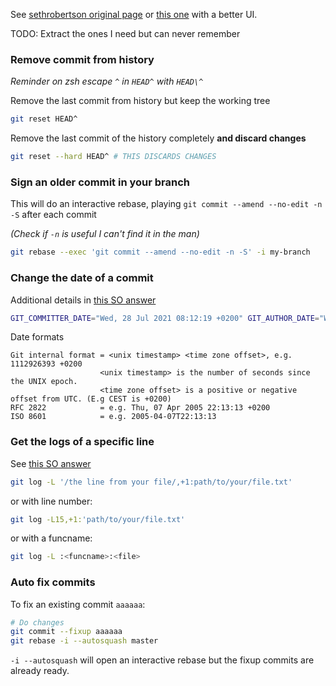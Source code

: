 [tags]: # '["git", "commit"]'
[title]: # 'Git commit fixes'

See [sethrobertson original page](https://sethrobertson.github.io/GitFixUm/fixup.html)
or [this one](https://sukima.github.io/GitFixUm/) with a better UI.

TODO: Extract the ones I need but can never remember

### Remove commit from history

_Reminder on zsh escape `^` in `HEAD^` with `HEAD\^`_

Remove the last commit from history but keep the working tree

```bash
git reset HEAD^
```

Remove the last commit of the history completely **and discard changes**

```bash
git reset --hard HEAD^ # THIS DISCARDS CHANGES
```

### Sign an older commit in your branch

This will do an interactive rebase, playing `git commit --amend --no-edit -n -S`
after each commit

_(Check if `-n` is useful I can't find it in the man)_

```bash
git rebase --exec 'git commit --amend --no-edit -n -S' -i my-branch
```

### Change the date of a commit

Additional details in [this SO answer](https://stackoverflow.com/a/3898842)

```bash
GIT_COMMITTER_DATE="Wed, 28 Jul 2021 08:12:19 +0200" GIT_AUTHOR_DATE="Wed, 28 Jul 2021 08:12:19 +0200" git commit
```

Date formats

```plaintext
Git internal format = <unix timestamp> <time zone offset>, e.g.  1112926393 +0200
                    <unix timestamp> is the number of seconds since the UNIX epoch.
                    <time zone offset> is a positive or negative offset from UTC. (E.g CEST is +0200)
RFC 2822            = e.g. Thu, 07 Apr 2005 22:13:13 +0200
ISO 8601            = e.g. 2005-04-07T22:13:13
```

### Get the logs of a specific line

See [this SO answer](https://stackoverflow.com/a/50473741)

```bash
git log -L '/the line from your file/,+1:path/to/your/file.txt'
```

or with line number:

```bash
git log -L15,+1:'path/to/your/file.txt'
```

or with a funcname:

```bash
git log -L :<funcname>:<file>
```

### Auto fix commits

To fix an existing commit `aaaaaa`:

```bash
# Do changes
git commit --fixup aaaaaa
git rebase -i --autosquash master
```

`-i --autosquash` will open an interactive rebase but the fixup commits are already ready.
